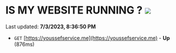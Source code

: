 # IS MY WEBSITE RUNNING ? [![](https://img.shields.io/static/v1?label=Sponsor&message=%E2%9D%A4&logo=GitHub&color=%23fe8e86)](https://github.com/sponsors/<username>)

Last updated: **7/3/2023, 8:36:50 PM**

- `GET` [https://youssefservice.me](https://youssefservice.me) - **Up** (876ms)
